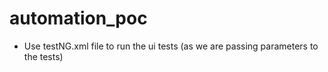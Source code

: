 # automation_poc
- Use testNG.xml file to run the ui tests (as we are passing parameters to the tests)
